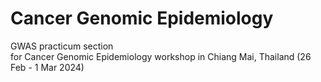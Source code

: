 # Cancer Genomic Epidemiology
GWAS practicum section<br>
for Cancer Genomic Epidemiology workshop in Chiang Mai, Thailand (26 Feb - 1 Mar 2024)<br>
